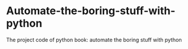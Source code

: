 # Automate-the-boring-stuff-with-python
The project code of python book: automate the boring stuff with python
